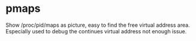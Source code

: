 # pmaps
Show /proc/pid/maps as picture, easy to find the free virtual address area. Especially used to debug the continues virtual address not enough issue.

